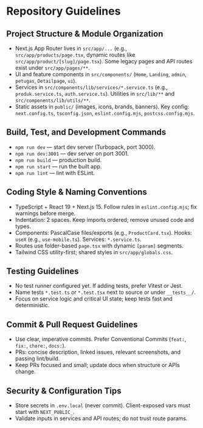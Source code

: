 # Repository Guidelines

## Project Structure & Module Organization
- Next.js App Router lives in `src/app/...` (e.g., `src/app/products/page.tsx`, dynamic routes like `src/app/product/[slug]/page.tsx`). Some legacy pages and API routes exist under `src/app/pages/**`.
- UI and feature components in `src/components/` (`Home`, `Landing`, `admin`, `petugas`, `Detailpage`, `ui`).
- Services in `src/components/lib/services/*.service.ts` (e.g., `produk.service.ts`, `auth.service.ts`). Utilities in `src/lib/**` and `src/components/lib/utils/**`.
- Static assets in `public/` (images, icons, brands, banners). Key config: `next.config.ts`, `tsconfig.json`, `eslint.config.mjs`, `postcss.config.mjs`.

## Build, Test, and Development Commands
- `npm run dev` — start dev server (Turbopack, port 3000).
- `npm run dev:3001` — dev server on port 3001.
- `npm run build` — production build.
- `npm run start` — run the built app.
- `npm run lint` — lint with ESLint.

## Coding Style & Naming Conventions
- TypeScript + React 19 + Next.js 15. Follow rules in `eslint.config.mjs`; fix warnings before merge.
- Indentation: 2 spaces. Keep imports ordered; remove unused code and types.
- Components: PascalCase files/exports (e.g., `ProductCard.tsx`). Hooks: `useX` (e.g., `use-mobile.ts`). Services: `*.service.ts`.
- Routes use folder-based `page.tsx` with dynamic `[param]` segments.
- Tailwind CSS utility-first; shared styles in `src/app/globals.css`.

## Testing Guidelines
- No test runner configured yet. If adding tests, prefer Vitest or Jest.
- Name tests `*.test.ts` or `*.test.tsx` next to source or under `__tests__/`.
- Focus on service logic and critical UI state; keep tests fast and deterministic.

## Commit & Pull Request Guidelines
- Use clear, imperative commits. Prefer Conventional Commits (`feat:`, `fix:`, `chore:`, `docs:`).
- PRs: concise description, linked issues, relevant screenshots, and passing lint/build.
- Keep PRs focused and small; update docs when structure or APIs change.

## Security & Configuration Tips
- Store secrets in `.env.local` (never commit). Client-exposed vars must start with `NEXT_PUBLIC_`.
- Validate inputs in services and API routes; do not trust route params.
